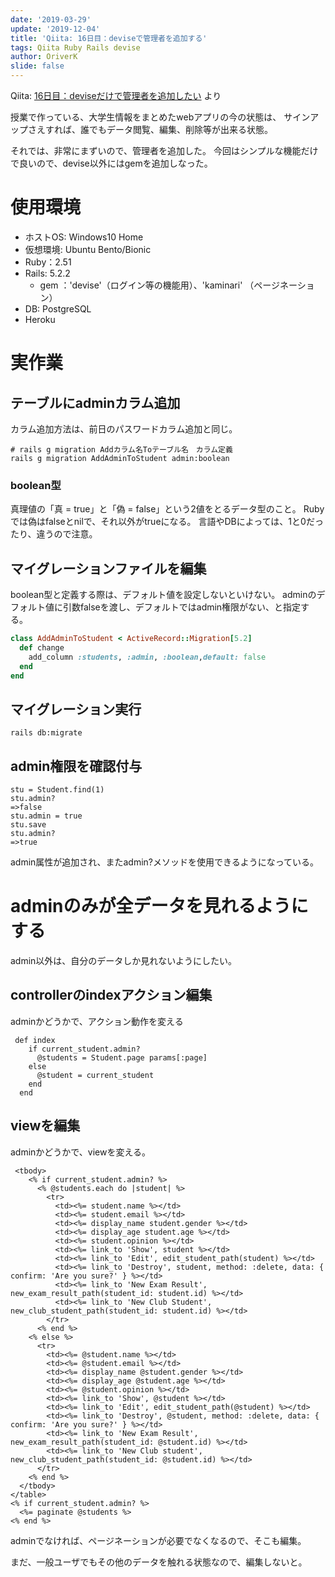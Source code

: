 ```yaml
---
date: '2019-03-29'
update: '2019-12-04'
title: 'Qiita: 16日目：deviseで管理者を追加する'
tags: Qiita Ruby Rails devise
author: OriverK
slide: false
---
```


Qiita: [16日目：deviseだけで管理者を追加したい](https://qiita.com/OriverK/items/d7704d23cf74c51503b4) より

授業で作っている、大学生情報をまとめたwebアプリの今の状態は、
サインアップさえすれば、誰でもデータ閲覧、編集、削除等が出来る状態。

それでは、非常にまずいので、管理者を追加した。
今回はシンプルな機能だけで良いので、devise以外にはgemを追加しなった。

# 使用環境
- ホストOS: Windows10 Home
- 仮想環境: Ubuntu Bento/Bionic
- Ruby：2.51
- Rails: 5.2.2
    - gem ：'devise'（ログイン等の機能用）、'kaminari' （ページネーション）
- DB: PostgreSQL
- Heroku

# 実作業
## テーブルにadminカラム追加
カラム追加方法は、前日のパスワードカラム追加と同じ。

```sh:terminal
# rails g migration Addカラム名Toテーブル名　カラム定義
rails g migration AddAdminToStudent admin:boolean
```

### boolean型
真理値の「真 = true」と「偽 = false」という2値をとるデータ型のこと。
Rubyでは偽はfalseとnilで、それ以外がtrueになる。
言語やDBによっては、1と0だったり、違うので注意。

## マイグレーションファイルを編集
boolean型と定義する際は、デフォルト値を設定しないといけない。
adminのデフォルト値に引数falseを渡し、デフォルトではadmin権限がない、と指定する。

```/db/migrate/20190328011407_add_admin_to_student.rb
class AddAdminToStudent < ActiveRecord::Migration[5.2]
  def change
    add_column :students, :admin, :boolean,default: false
  end
end
```

## マイグレーション実行

```sh:
rails db:migrate
```

## admin権限を確認付与

```rb:
stu = Student.find(1)
stu.admin?
=>false
stu.admin = true
stu.save
stu.admin?
=>true
```
admin属性が追加され、またadmin?メソッドを使用できるようになっている。

# adminのみが全データを見れるようにする
admin以外は、自分のデータしか見れないようにしたい。

## controllerのindexアクション編集
adminかどうかで、アクション動作を変える

```rb:
 def index
    if current_student.admin?
      @students = Student.page params[:page]
    else
      @student = current_student
    end
  end
```

## viewを編集
adminかどうかで、viewを変える。

```rb:app/views/student
 <tbody>
    <% if current_student.admin? %>
      <% @students.each do |student| %>
        <tr>
          <td><%= student.name %></td>
          <td><%= student.email %></td>
          <td><%= display_name student.gender %></td>
          <td><%= display_age student.age %></td>
          <td><%= student.opinion %></td>
          <td><%= link_to 'Show', student %></td>
          <td><%= link_to 'Edit', edit_student_path(student) %></td>
          <td><%= link_to 'Destroy', student, method: :delete, data: { confirm: 'Are you sure?' } %></td>
          <td><%= link_to 'New Exam Result', new_exam_result_path(student_id: student.id) %></td>
          <td><%= link_to 'New Club Student', new_club_student_path(student_id: student.id) %></td>
        </tr>
      <% end %>
    <% else %>
      <tr>
        <td><%= @student.name %></td>
        <td><%= @student.email %></td>
        <td><%= display_name @student.gender %></td>
        <td><%= display_age @student.age %></td>
        <td><%= @student.opinion %></td>
        <td><%= link_to 'Show', @student %></td>
        <td><%= link_to 'Edit', edit_student_path(@student) %></td>
        <td><%= link_to 'Destroy', @student, method: :delete, data: { confirm: 'Are you sure?' } %></td>
        <td><%= link_to 'New Exam Result', new_exam_result_path(student_id: @student.id) %></td>
        <td><%= link_to 'New Club student', new_club_student_path(student_id: @student.id) %></td>
      </tr>
    <% end %>
  </tbody>
</table>
<% if current_student.admin? %>
  <%= paginate @students %>
<% end %>
```
adminでなければ、ページネーションが必要でなくなるので、そこも編集。

まだ、一般ユーザでもその他のデータを触れる状態なので、編集しないと。
